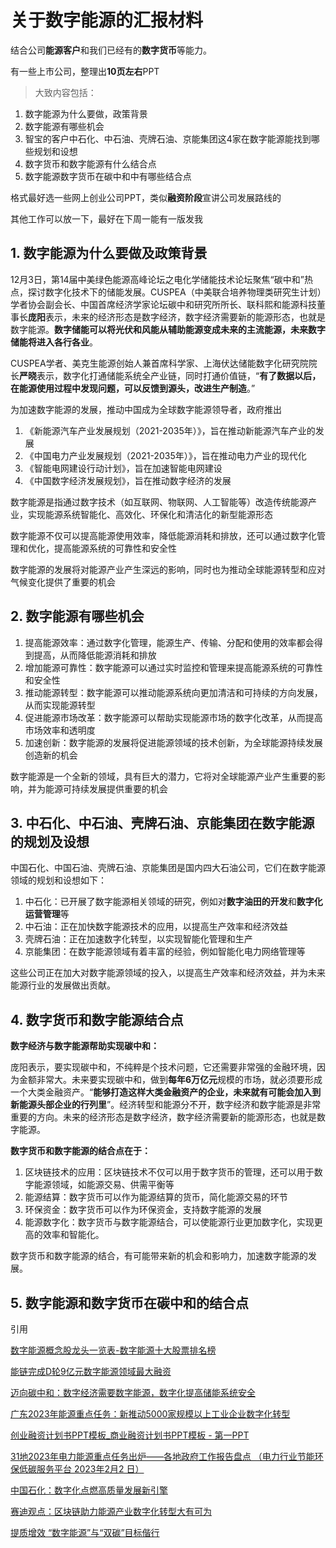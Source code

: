 # 关于数字能源的汇报材料

结合公司**能源客户**和我们已经有的**数字货币**等能力。

有一些上市公司，整理出**10页左右**PPT

> 大致内容包括：

1. 数字能源为什么要做，政策背景
2. 数字能源有哪些机会
3. 智宝的客户中石化、中石油、壳牌石油、京能集团这4家在数字能源能找到哪些规划和设想
4. 数字货币和数字能源有什么结合点
5. 数字能源数字货币在碳中和中有哪些结合点

格式最好选一些网上创业公司PPT，类似**融资阶段**宣讲公司发展路线的

其他工作可以放一下，最好在下周一能有一版发我

## 1. 数字能源为什么要做及政策背景

12月3日，第14届中美绿色能源高峰论坛之电化学储能技术论坛聚焦“碳中和”热点，探讨数字化技术下的储能发展。CUSPEA（中美联合培养物理类研究生计划）学者协会副会长、中国首席经济学家论坛碳中和研究所所长、联科熙和能源科技董事长**庞阳**表示，未来的经济形态是数字经济，数字经济需要新的能源形态，也就是数字能源。**数字储能可以将光伏和风能从辅助能源变成未来的主流能源，未来数字储能将进入各行各业**。

CUSPEA学者、美克生能源创始人兼首席科学家、上海伏达储能数字化研究院院长**严晓**表示，数字化打通储能系统全产业链，同时打通价值链，“**有了数据以后，在能源使用过程中发现问题，可以反馈到源头，改进生产制造**。”

为加速数字能源的发展，推动中国成为全球数字能源领导者，政府推出

1. 《新能源汽车产业发展规划（2021-2035年）》，旨在推动新能源汽车产业的发展
2. 《中国电力产业发展规划（2021-2035年）》，旨在推动电力产业的现代化
3. 《智能电网建设行动计划》，旨在加速智能电网建设
4. 《中国数字经济发展规划》，旨在推动数字经济的发展

数字能源是指通过数字技术（如互联网、物联网、人工智能等）改造传统能源产业，实现能源系统智能化、高效化、环保化和清洁化的新型能源形态

数字能源不仅可以提高能源使用效率，降低能源消耗和排放，还可以通过数字化管理和优化，提高能源系统的可靠性和安全性

数字能源的发展将对能源产业产生深远的影响，同时也为推动全球能源转型和应对气候变化提供了重要的机会

## 2. 数字能源有哪些机会

1. 提高能源效率：通过数字化管理，能源生产、传输、分配和使用的效率都会得到提高，从而降低能源消耗和排放
2. 增加能源可靠性：数字能源可以通过实时监控和管理来提高能源系统的可靠性和安全性
3. 推动能源转型：数字能源可以推动能源系统向更加清洁和可持续的方向发展，从而实现能源转型
4. 促进能源市场改革：数字能源可以帮助实现能源市场的数字化改革，从而提高市场效率和透明度
5. 加速创新：数字能源的发展将促进能源领域的技术创新，为全球能源持续发展创造新的机会

数字能源是一个全新的领域，具有巨大的潜力，它将对全球能源产业产生重要的影响，并为能源可持续发展提供重要的机会

## 3. 中石化、中石油、壳牌石油、京能集团在数字能源的规划及设想

中国石化、中国石油、壳牌石油、京能集团是国内四大石油公司，它们在数字能源领域的规划和设想如下：

1. 中石化：已开展了数字能源相关领域的研究，例如对**数字油田的开发**和**数字化运营管理**等
2. 中石油：正在加快数字能源技术的应用，以提高生产效率和经济效益
3. 壳牌石油：正在加速数字化转型，以实现智能化管理和生产
4. 京能集团：在数字能源领域有着丰富的经验，例如智能化电力网络管理等

这些公司正在加大对数字能源领域的投入，以提高生产效率和经济效益，并为未来能源行业的发展做出贡献。

## 4. 数字货币和数字能源结合点

**数字经济与数字能源帮助实现碳中和：**

庞阳表示，要实现碳中和，不纯粹是个技术问题，它还需要非常强的金融环境，因为金额非常大。未来要实现碳中和，做到**每年6万亿元**规模的市场，就必须要形成一个大类金融资产。“**能够打造这样大类金融资产的企业，未来就有可能会加入到新能源头部企业的行列里**”。经济转型和能源分不开，数字经济和数字能源是非常重要的方向。未来的经济形态是数字经济，数字经济需要新的能源形态，也就是数字能源。

**数字货币和数字能源的结合点在于：**

1. 区块链技术的应用：区块链技术不仅可以用于数字货币的管理，还可以用于数字能源领域，如能源交易、供需平衡等
2. 能源结算：数字货币可以作为能源结算的货币，简化能源交易的环节
3. 环保资金：数字货币可以作为环保资金，支持数字能源的发展
4. 能源数字化：数字货币与数字能源结合，可以使能源行业更加数字化，实现更高的效率和智能化。

数字货币和数字能源的结合，有可能带来新的机会和影响力，加速数字能源的发展。

## 5. 数字能源和数字货币在碳中和的结合点

引用

[数字能源概念股龙头一览表-数字能源十大股票排名榜](https://www.phb123.com/gupiao/vtaoja8935.html)

[能链完成D轮9亿元数字能源领域最大融资](https://m.sohu.com/coo/sg/407196820_114986)

[迈向碳中和：数字经济需要数字能源，数字化提高储能系统安全](https://m.thepaper.cn/newsDetail_forward_21012900)

[广东2023年能源重点任务：新推动5000家规模以上工业企业数字化转型](https://m.bjx.com.cn/mnews/20230201/1285779.shtml)

[创业融资计划书PPT模板_商业融资计划书PPT模板 - 第一PPT](https://www.1ppt.com/xiazai/rongzi/)

[31地2023年电力能源重点任务出炉——各地政府工作报告盘点 （电力行业节能环保低碳服务平台 2023年2月2 日）](https://www.meipian.cn/4lqwe0ge)

[中国石化：数字化点燃高质量发展新引擎](http://cesa.escn.com.cn/news/show-1475436.html)

[赛迪观点：区块链助力能源产业数字化转型大有可为](https://baijiahao.baidu.com/s?id=1724972275535858961&wfr=spider&for=pc)

[提质增效 “数字能源”与“双碳”目标偕行](http://www.nea.gov.cn/2021-08/06/c_1310111981.htm)
